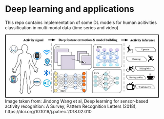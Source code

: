 # Deep learning and applications

This repo contains implementation of some DL models for human acitivities classification in multi modal data (time series and video)

<img src="./har.jpg"/>
Image taken from: Jindong Wang et al, Deep learning for sensor-based activity recognition: A Survey, Pattern Recognition Letters (2018), https://doi.org/10.1016/j.patrec.2018.02.010
